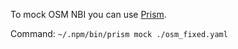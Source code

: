 To mock OSM NBI you can use [Prism](https://stoplight.io/open-source/prism/).

Command: `~/.npm/bin/prism mock ./osm_fixed.yaml`

